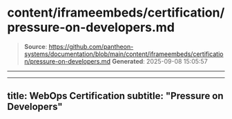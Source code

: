 # content/iframeembeds/certification/pressure-on-developers.md

> **Source**: https://github.com/pantheon-systems/documentation/blob/main/content/iframeembeds/certification/pressure-on-developers.md
> **Generated**: 2025-09-08 15:05:57

---

---
title: WebOps Certification
subtitle: "Pressure on Developers"
---

<Partial file="certification-guide/pressure-on-developers.md" />
